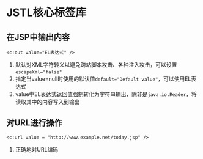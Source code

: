 # JSTL核心标签库

## 在JSP中输出内容

`<c:out value="EL表达式" />`

1. 默认对XML字符转义以避免跨站脚本攻击、各种注入攻击，可以设置`escapeXml="false"`
2. 指定当value=null时使用的默认值`default="Default value"`，可以使用EL表达式
3. value中EL表达式返回值强制转化为字符串输出，除非是`java.io.Reader`，将读取其中的内容写入到输出

## 对URL进行操作

`<c:url value = "http://www.example.net/today.jsp" />`

1. 正确地对URL编码